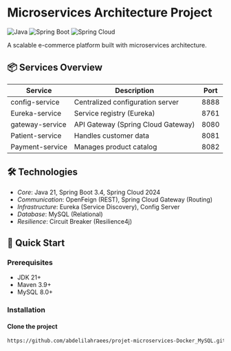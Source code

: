 # Microservices Architecture Project

![Java](https://img.shields.io/badge/Java-21-blue)
![Spring Boot](https://img.shields.io/badge/Spring_Boot-green)
![Spring Cloud](https://img.shields.io/badge/Spring_Cloud-2024-brightgreen)


A scalable e-commerce platform built with microservices architecture.

## 📦 Services Overview

| Service           | Description                          | Port  |
|-------------------|--------------------------------------|-------|
| config-service    | Centralized configuration server      | 8888  |
| Eureka-service    | Service registry (Eureka)             | 8761  |
| gateway-service   | API Gateway (Spring Cloud Gateway)    | 8080  |
| Patient-service   | Handles customer data                 | 8081  |
| Payment-service   | Manages product catalog               | 8082  |


## 🛠 Technologies

- *Core*: Java 21, Spring Boot 3.4, Spring Cloud 2024
- *Communication*: OpenFeign (REST), Spring Cloud Gateway (Routing)
- *Infrastructure*: Eureka (Service Discovery), Config Server
- *Database*: MySQL (Relational)
- *Resilience*: Circuit Breaker (Resilience4j)


## 🚀 Quick Start

### Prerequisites

- JDK 21+
- Maven 3.9+
- MySQL 8.0+


### Installation

#### Clone the project
```sh
https://github.com/abdelilahraees/projet-microservices-Docker_MySQL.git
